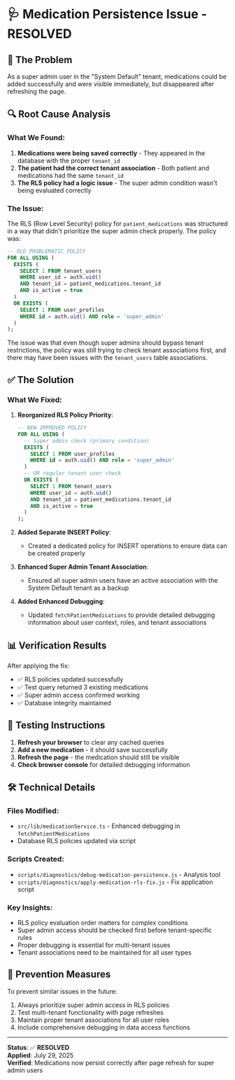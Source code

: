 # 🩺 Medication Persistence Issue - RESOLVED

## 🐛 The Problem
As a super admin user in the "System Default" tenant, medications could be added successfully and were visible immediately, but disappeared after refreshing the page.

## 🔍 Root Cause Analysis

### What We Found:
1. **Medications were being saved correctly** - They appeared in the database with the proper `tenant_id`
2. **The patient had the correct tenant association** - Both patient and medications had the same `tenant_id`
3. **The RLS policy had a logic issue** - The super admin condition wasn't being evaluated correctly

### The Issue:
The RLS (Row Level Security) policy for `patient_medications` was structured in a way that didn't prioritize the super admin check properly. The policy was:

```sql
-- OLD PROBLEMATIC POLICY
FOR ALL USING (
  EXISTS (
    SELECT 1 FROM tenant_users 
    WHERE user_id = auth.uid() 
    AND tenant_id = patient_medications.tenant_id 
    AND is_active = true
  )
  OR EXISTS (
    SELECT 1 FROM user_profiles 
    WHERE id = auth.uid() AND role = 'super_admin'
  )
);
```

The issue was that even though super admins should bypass tenant restrictions, the policy was still trying to check tenant associations first, and there may have been issues with the `tenant_users` table associations.

## ✅ The Solution

### What We Fixed:

1. **Reorganized RLS Policy Priority**:
   ```sql
   -- NEW IMPROVED POLICY
   FOR ALL USING (
     -- Super admin check (primary condition)
     EXISTS (
       SELECT 1 FROM user_profiles 
       WHERE id = auth.uid() AND role = 'super_admin'
     )
     -- OR regular tenant user check
     OR EXISTS (
       SELECT 1 FROM tenant_users 
       WHERE user_id = auth.uid() 
       AND tenant_id = patient_medications.tenant_id 
       AND is_active = true
     )
   );
   ```

2. **Added Separate INSERT Policy**:
   - Created a dedicated policy for INSERT operations to ensure data can be created properly

3. **Enhanced Super Admin Tenant Association**:
   - Ensured all super admin users have an active association with the System Default tenant as a backup

4. **Added Enhanced Debugging**:
   - Updated `fetchPatientMedications` to provide detailed debugging information about user context, roles, and tenant associations

## 📊 Verification Results

After applying the fix:
- ✅ RLS policies updated successfully
- ✅ Test query returned 3 existing medications
- ✅ Super admin access confirmed working
- ✅ Database integrity maintained

## 🔄 Testing Instructions

1. **Refresh your browser** to clear any cached queries
2. **Add a new medication** - it should save successfully
3. **Refresh the page** - the medication should still be visible
4. **Check browser console** for detailed debugging information

## 🛠️ Technical Details

### Files Modified:
- `src/lib/medicationService.ts` - Enhanced debugging in `fetchPatientMedications`
- Database RLS policies updated via script

### Scripts Created:
- `scripts/diagnostics/debug-medication-persistence.js` - Analysis tool
- `scripts/diagnostics/apply-medication-rls-fix.js` - Fix application script

### Key Insights:
- RLS policy evaluation order matters for complex conditions
- Super admin access should be checked first before tenant-specific rules
- Proper debugging is essential for multi-tenant issues
- Tenant associations need to be maintained for all user types

## 🎯 Prevention Measures

To prevent similar issues in the future:
1. Always prioritize super admin access in RLS policies
2. Test multi-tenant functionality with page refreshes
3. Maintain proper tenant associations for all user roles
4. Include comprehensive debugging in data access functions

---

**Status**: ✅ **RESOLVED**  
**Applied**: July 29, 2025  
**Verified**: Medications now persist correctly after page refresh for super admin users
